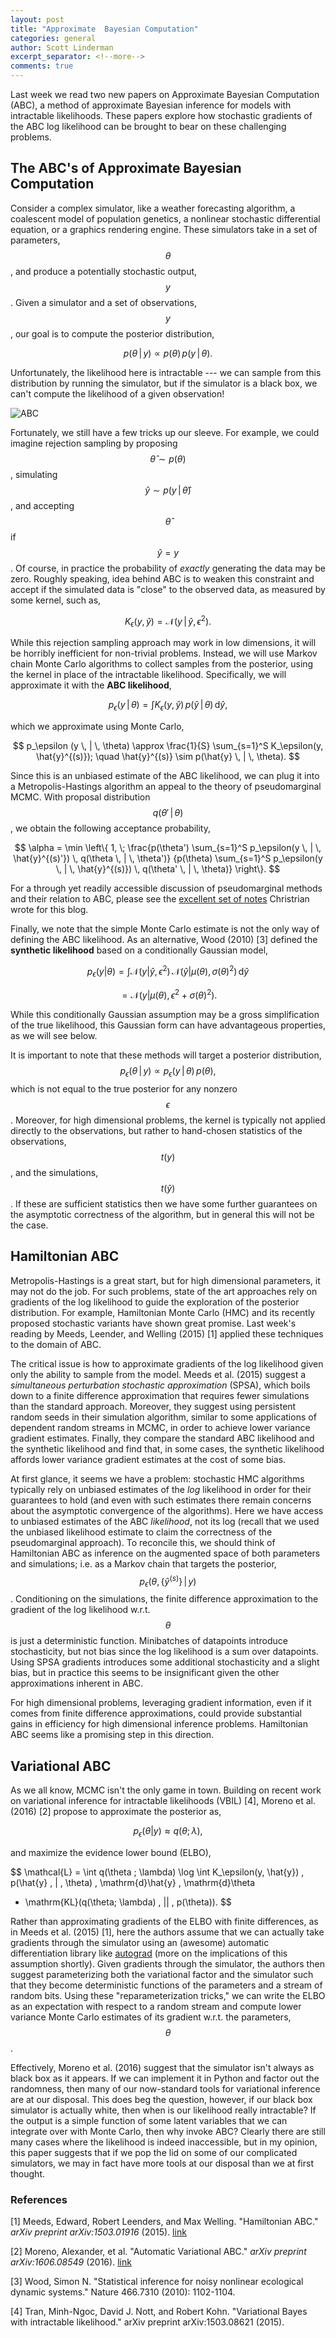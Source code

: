 ```yaml
---
layout: post
title: "Approximate  Bayesian Computation"
categories: general
author: Scott Linderman
excerpt_separator: <!--more-->
comments: true
---
```


Last week we read two new papers on Approximate
Bayesian Computation (ABC), a method of approximate Bayesian inference
for models with intractable likelihoods. These papers explore how
stochastic gradients of the ABC log likelihood can be brought to bear
on these challenging problems.

<!--more-->

## The ABC's of Approximate Bayesian Computation

Consider a complex simulator, like a weather forecasting algorithm, a
coalescent model of population genetics, a nonlinear stochastic
differential equation, or a graphics rendering engine. These simulators
take in a set of parameters, $$\theta$$, and produce a potentially
stochastic output, $$y$$. Given a simulator and a set of observations,
$$y$$, our goal is to compute the posterior
distribution,

$$
p(\theta \, | \, y) \propto p(\theta) \, 
p(y \, | \, \theta).
$$

Unfortunately, the likelihood here is intractable --- we can sample
from this distribution by running the simulator, but if the simulator
is a black box, we can't compute the likelihood of a
given observation!

![ABC]({{site.base_url}}/img/abc.png)

Fortunately, we still have a few tricks up our sleeve. For example, we
could imagine rejection sampling by proposing $$\hat{\theta} \sim
p(\theta)$$, simulating $$\hat{y} \sim p(y \, | \, \hat{\theta})$$,
and accepting $$\hat{\theta}$$ if $$\hat{y} = y$$. Of course, in
practice the probability of _exactly_ generating the data may be
zero. Roughly speaking, idea behind ABC is to weaken this constraint
and accept if the simulated data is "close" to the observed data, as
measured by some kernel, such as,

$$ K_{\epsilon}(y, \hat{y}) = \mathcal{N}(y \, | \, \hat{y}, \epsilon^2). $$

While this rejection sampling approach may work in low dimensions,
it will be horribly inefficient for non-trivial problems. Instead,
we will use Markov chain Monte Carlo algorithms to collect samples
from the posterior, using the kernel in place of the intractable
likelihood. Specifically, we will approximate it with the
**ABC likelihood**,

$$
p_\epsilon (y \, | \, \theta) =
\int K_\epsilon(y, \hat{y}) \, p(\hat{y} \, | \, \theta) \, \mathrm{d}\hat{y},
$$

which we approximate using Monte Carlo,

$$
p_\epsilon (y \, | \, \theta) \approx
\frac{1}{S} \sum_{s=1}^S K_\epsilon(y, \hat{y}^{(s)});
\quad \hat{y}^{(s)} \sim p(\hat{y} \, | \, \theta).
$$

Since this is an unbiased estimate of the ABC likelihood, we can
plug it into a Metropolis-Hastings algorithm an appeal to the
theory of pseudomarginal MCMC. With proposal distribution
$$q(\theta' \, | \, \theta)$$, we obtain the following acceptance
probability,

$$
\alpha = \min \left\{ 1, \;
\frac{p(\theta') \sum_{s=1}^S p_\epsilon(y \, | \, \hat{y}^{(s)'}) \, q(\theta \, | \, \theta')}
{p(\theta) \sum_{s=1}^S p_\epsilon(y \, | \, \hat{y}^{(s)}) \, q(\theta' \, | \, \theta)}
\right\}.
$$

For a through yet readily accessible discussion of pseudomarginal
methods and their relation to ABC, please see the [excellent set of
notes]({{site.base_url}}/files/pseudo-marginal.pdf) Christrian wrote for this blog.

Finally, we note that the simple Monte Carlo estimate is not the only
way of defining the ABC likelihood. As an alternative, Wood (2010) [3]
defined the **synthetic likelihood** based on a conditionally Gaussian
model,

$$
p_\epsilon(y | \theta) =
\int \mathcal{N}(y | \hat{y}, \epsilon^2) \,
\mathcal{N}(\hat{y} | \mu(\theta), \, \sigma(\theta)^2) \, \mathrm{d}\hat{y}
$$

$$
= \mathcal{N}(y | \mu(\theta), \epsilon^2 + \sigma(\theta)^2).
$$

While this conditionally Gaussian assumption may be a gross
simplification of the true likelihood, this Gaussian form can have
advantageous properties, as we will see below.

It is important to note that these methods will target a posterior
distribution, $$ p_\epsilon(\theta \, | \, y) \propto p_\epsilon(y \,
| \, \theta) \, p(\theta), $$ which is not equal to the true posterior
for any nonzero $$\epsilon$$.  Moreover, for high dimensional
problems, the kernel is typically not applied directly to the
observations, but rather to hand-chosen statistics of the
observations, $$ t(y) $$, and the simulations, $$t(\hat{y})$$. If
these are sufficient statistics then we have some further guarantees
on the asymptotic correctness of the algorithm, but in general this
will not be the case.

## Hamiltonian ABC
Metropolis-Hastings is a great start, but for high dimensional parameters,
it may not do the job. For such problems, state of the art approaches
rely on gradients of the log likelihood to guide the exploration of the
posterior distribution. For example, Hamiltonian Monte Carlo (HMC) and its
recently proposed stochastic variants have shown great promise. Last week's
reading by Meeds, Leender, and Welling (2015) [1] applied these techniques
to the domain of ABC.

The critical issue is how to approximate gradients of the log likelihood
given only the ability to sample from the model. Meeds et al. (2015) suggest
a *simultaneous perturbation stochastic approximation* (SPSA), which
boils down to a finite difference approximation that requires fewer
simulations than the standard approach. Moreover, they suggest using
persistent random seeds in their simulation algorithm, similar to some
applications of dependent random streams in MCMC, in order to achieve
lower variance gradient estimates. Finally, they compare the standard
ABC likelihood and the synthetic likelihood and find that, in some cases,
the synthetic likelihood affords lower variance gradient estimates at the
cost of some bias.

At first glance, it seems we have a problem: stochastic HMC algorithms
typically rely on unbiased estimates of the _log_ likelihood in order
for their guarantees to hold (and even with such estimates there
remain concerns about the asymptotic convergence of the
algorithms). Here we have access to unbiased estimates of the ABC
_likelihood_, not its log (recall that we used the unbiased likelihood
estimate to claim the correctness of the pseudomarginal approach). To
reconcile this, we should think of Hamiltonian ABC as
inference on the augmented space of both parameters and simulations;
i.e. as a Markov chain that targets the posterior,
$$p_\epsilon(\theta, \{\hat{y}^{(s)}\} \, | \, y)$$.  Conditioning on
the simulations, the finite difference approximation to the gradient
of the log likelihood w.r.t. $$\theta$$ is just a deterministic
function. Minibatches of datapoints introduce stochasticity, but not
bias since the log likelihood is a sum over datapoints. Using SPSA
gradients introduces some additional stochasticity and a slight bias,
but in practice this seems to be insignificant given the other
approximations inherent in ABC.

For high dimensional problems, leveraging gradient information, even
if it comes from finite difference approximations, could provide
substantial gains in efficiency for high dimensional inference
problems. Hamiltonian ABC seems like a promising step in this direction.

## Variational ABC
As we all know, MCMC isn't the only game in town. Building on recent
work on variational inference for intractable likelihoods (VBIL) [4],
Moreno et al. (2016) [2] propose to approximate the posterior as,

$$
p_\epsilon(\theta | y) \approx q(\theta ; \lambda),
$$

and maximize the evidence lower bound (ELBO),

$$
\mathcal{L}  = \int q(\theta ; \lambda)
\log \int K_\epsilon(y, \hat{y}) \, p(\hat{y} \, | \, \theta)
\, \mathrm{d}\hat{y} \, \mathrm{d}\theta
- \mathrm{KL}(q(\theta; \lambda) \, || \, p(\theta)).
$$

Rather than approximating gradients of the ELBO with finite
differences, as in Meeds et al. (2015) [1], here the authors assume
that we can actually take gradients through the simulator using an
(awesome) automatic differentiation library like
[autograd](https://github.com/HIPS/autograd) (more on the implications
of this assumption shortly). Given gradients through the simulator,
the authors then suggest parameterizing both the variational
factor and the simulator such that they become deterministic functions
of the parameters and a stream of random bits. Using these
"reparameterization tricks," we can write the ELBO as an
expectation with respect to a random stream and compute lower
variance Monte Carlo estimates of its gradient w.r.t. the parameters,
$$\theta$$.

Effectively, Moreno et al. (2016) suggest that the simulator isn't
always as black box as it appears. If we can implement it in
Python and factor out the randomness, then many of our now-standard
tools for variational inference are at our disposal. This does
beg the question, however, if our black box simulator is actually
white, then when is our likelihood really intractable? If the output
is a simple function of some latent variables that we can
integrate over with Monte Carlo, then why invoke ABC? Clearly there
are still many cases where the likelihood is indeed inaccessible,
but in my opinion, this paper suggests that if we pop the lid on
some of our complicated simulators, we may in fact have more tools at
our disposal than we at first thought.


### References

[1] Meeds, Edward, Robert Leenders, and Max Welling. "Hamiltonian ABC." _arXiv preprint arXiv:1503.01916_ (2015). [link](http://arxiv.org/pdf/1503.01916)

[2] Moreno, Alexander, et al. "Automatic Variational ABC." _arXiv preprint arXiv:1606.08549_ (2016). [link](http://arxiv.org/pdf/1606.08549)

[3] Wood, Simon N. "Statistical inference for noisy nonlinear ecological dynamic systems." Nature 466.7310 (2010): 1102-1104.

[4] Tran, Minh-Ngoc, David J. Nott, and Robert Kohn. "Variational Bayes with intractable likelihood." arXiv preprint arXiv:1503.08621 (2015).
